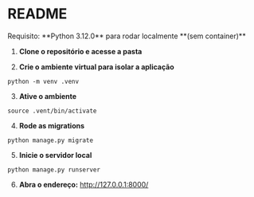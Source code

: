 
<h1>README</h1>
 <p>Requisito: **Python 3.12.0** para rodar localmente **(sem container)**</p>

1. **Clone o repositório e acesse a pasta**

2. **Crie o ambiente virtual para isolar a aplicação**
``` 
python -m venv .venv
```

3. **Ative o ambiente**
``` 
source .vent/bin/activate
```

4. **Rode as migrations**
``` 
python manage.py migrate
```

5. **Inicie o servidor local**
```
python manage.py runserver 
```

6. **Abra o endereço:** http://127.0.0.1:8000/